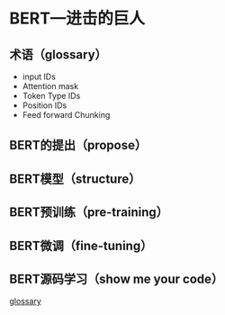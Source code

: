 # BERT—进击的巨人

## 术语（glossary）

* input IDs
* Attention mask
* Token Type IDs
* Position IDs
* Feed forward Chunking

## BERT的提出（propose）

## BERT模型（structure）

## BERT预训练（pre-training）

## BERT微调（fine-tuning）

## BERT源码学习（show me your code）



[glossary](https://huggingface.co/transformers/glossary.html)





